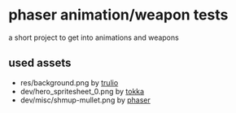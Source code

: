 # phaser animation/weapon tests

a short project to get into animations and weapons

## used assets

* res/background.png by [trulio](https://opengameart.org/content/village-in-the-valley)
* dev/hero_spritesheet_0.png by [tokka](https://opengameart.org/content/2d-hero)
* dev/misc/shmup-mullet.png by [phaser](https://phaser.io/examples/v2/weapon/asteroids)